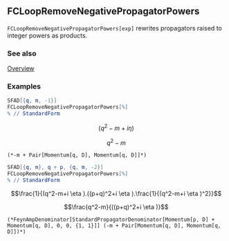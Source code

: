## FCLoopRemoveNegativePropagatorPowers

`FCLoopRemoveNegativePropagatorPowers[exp]` rewrites propagators raised to integer powers as products.

### See also

[Overview](Extra/FeynCalc.md)

### Examples

```mathematica
SFAD[{q, m, -1}]
FCLoopRemoveNegativePropagatorPowers[%]
% // StandardForm
```

$$(q^2-m+i \eta )$$

$$q^2-m$$

```
(*-m + Pair[Momentum[q, D], Momentum[q, D]]*)
```

```mathematica
SFAD[{q, m}, q + p, {q, m, -2}]
FCLoopRemoveNegativePropagatorPowers[%]
% // StandardForm

```

$$\frac{1}{(q^2-m+i \eta ).((p+q)^2+i \eta ).\frac{1}{(q^2-m+i \eta )^2}}$$

$$\frac{q^2-m}{((p+q)^2+i \eta )}$$

```
(*FeynAmpDenominator[StandardPropagatorDenominator[Momentum[p, D] + Momentum[q, D], 0, 0, {1, 1}]] (-m + Pair[Momentum[q, D], Momentum[q, D]])*)
```
